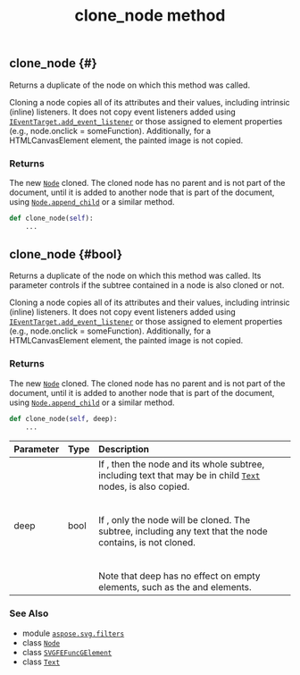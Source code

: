 ﻿---
title: clone_node method
second_title: Aspose.SVG for Python via .NET API References
description: 
type: docs
weight: 50
url: /python-net/aspose.svg.filters/svgfefuncgelement/clone_node/
is_root: false
---

## clone_node {#}

Returns a duplicate of the node on which this method was called.


Cloning a node copies all of its attributes and their values, including intrinsic (inline) listeners. It does not copy event listeners added using [`IEventTarget.add_event_listener`](/svg/python-net/aspose.svg.dom.events/ieventtarget/add_event_listener) or those assigned to element properties (e.g., node.onclick = someFunction). Additionally, for a HTMLCanvasElement element, the painted image is not copied.


### Returns 


The new [`Node`](/svg/python-net/aspose.svg.dom/node) cloned. The cloned node has no parent and is not part of the document, until it is added to another node that is part of the document, using [`Node.append_child`](/svg/python-net/aspose.svg.dom/node/append_child) or a similar method.


```python
def clone_node(self):
    ...
```




## clone_node {#bool}

Returns a duplicate of the node on which this method was called. Its parameter controls if the subtree contained in a node is also cloned or not.


Cloning a node copies all of its attributes and their values, including intrinsic (inline) listeners. 
It does not copy event listeners added using [`IEventTarget.add_event_listener`](/svg/python-net/aspose.svg.dom.events/ieventtarget/add_event_listener)
or those assigned to element properties (e.g., node.onclick = someFunction). Additionally, for a HTMLCanvasElement element, the painted image is not copied.


### Returns 


The new [`Node`](/svg/python-net/aspose.svg.dom/node) cloned. The cloned node has no parent and is not part of the document, 
until it is added to another node that is part of the document, using [`Node.append_child`](/svg/python-net/aspose.svg.dom/node/append_child) or a similar method.


```python
def clone_node(self, deep):
    ...
```


| Parameter | Type | Description |
| :- | :- | :- |
| deep | bool | If , then the node and its whole subtree, including text that may be in child [`Text`](/svg/python-net/aspose.svg.dom/text) nodes, is also copied.<br/><br/><br/>If , only the node will be cloned. The subtree, including any text that the node contains, is not cloned.<br/><br/><br/>Note that deep has no effect on empty elements, such as the  and  elements. |



### See Also
* module [`aspose.svg.filters`](../../)
* class [`Node`](/svg/python-net/aspose.svg.dom/node)
* class [`SVGFEFuncGElement`](/svg/python-net/aspose.svg.filters/svgfefuncgelement)
* class [`Text`](/svg/python-net/aspose.svg.dom/text)

